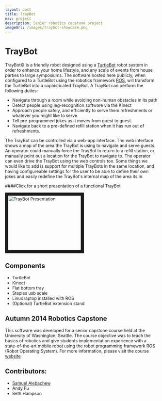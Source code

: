 ```yaml
---
layout: post
title: TrayBot
nav: project
description: Senior robotics capstone project
imageUrl: /images/traybot-showcase.png
---
```


TrayBot
==============

TrayBot&copy; is a friendly robot designed using a [TurtleBot](http://www.turtlebot.com/)
robot system in order to enhance your home lifestyle, and any scale of events from house 
parties to large symposiums. The software hosted here publicly, when configured to a 
TurtleBot using the robotics framework [ROS](http://wiki.ros.org/), will transform the 
TurtleBot into a sophisticated TrayBot. A TrayBot can perform the following duties: 

- Navigate through a room while avoiding non-human obstacles in its path
- Detect people using leg-recognition software via the Kinect
- Approach people safely, and efficiently to serve them refreshments or whatever you might like to serve.
- Tell pre-programmed jokes as it moves from guest to guest.
- Navigate back to a pre-defined refill station when it has run out of refreshments.

The TrayBot can be controlled via a web-app interface. The web interface shows a map of 
the area the TrayBot is using to navigate and serve guests. An operator could manually force 
the TrayBot to return to a refill station, or manually point out a location for the 
TrayBot to navigate to. The operator can even drive the TrayBot using the web controls too.
Some things we would like to add is support for multiple TrayBots in the same location, and
having configureable settings for the user to be able to define their own jokes and easily
redefine the TrayBot's internal map of the area its in.

####Click for a short presentation of a functional TrayBot

<a href="http://www.youtube.com/watch?v=yKJAJsvxj6k" target="blank"><img src="https://i.ytimg.com/vi/yKJAJsvxj6k/maxresdefault.jpg"
alt="TrayBot Presentation" width="240" height="180" border="10" /></a>

## Components
- TurtleBot 
- Kinect
- Flat bottom tray
- Staples usb scale
- Linux laptop installed with ROS
- (Optional) TurtleBot extension stand 

## Autumn 2014 Robotics Capstone
This software was developed for a senior capstone course held at the 
University of Washington, Seattle. The course objective was to teach the basics 
of robotics and give students implementation experience with a state-of-the-art 
mobile robot using the robot programming framework ROS (Robot Operating System). 
For more information, please visit the course [website](https://sites.google.com/site/cse481au14/)

## Contributors:
- [Samuel Alebachew](http://www.samuelale.com)
- Andy Fu
- Seth Hampson
